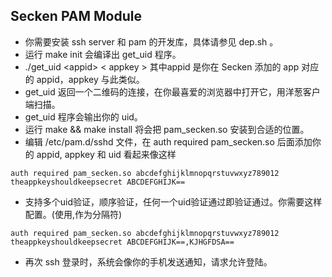 ## Secken PAM Module

- 你需要安装 ssh server 和 pam 的开发库，具体请参见 dep.sh 。
- 运行 make init 会编译出 get_uid 程序。
- ./get_uid &lt;appid&gt; &lt; appkey &gt; 其中appid 是你在 Secken 添加的 app 对应的 appid，appkey 与此类似。
- get_uid 返回一个二维码的连接，在你最喜爱的浏览器中打开它，用洋葱客户端扫描。
- get_uid 程序会输出你的 uid。
- 运行 make && make install 将会把 pam_secken.so 安装到合适的位置。
- 编辑 /etc/pam.d/sshd 文件，在 auth required pam_secken.so 后面添加你的 appid, appkey 和 uid
    看起来像这样
```
auth required pam_secken.so abcdefghijklmnopqrstuvwxyz789012 theappkeyshouldkeepsecret ABCDEFGHIJK==
```
- 支持多个uid验证，顺序验证，任何一个uid验证通过即验证通过。你需要这样配置。(使用,作为分隔符)
```
auth required pam_secken.so abcdefghijklmnopqrstuvwxyz789012 theappkeyshouldkeepsecret ABCDEFGHIJK==,KJHGFDSA==
```
- 再次 ssh 登录时，系统会像你的手机发送通知，请求允许登陆。
